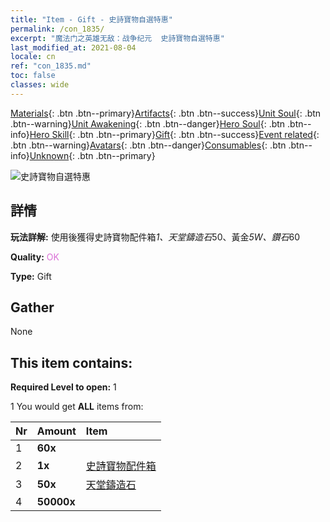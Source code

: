 ```yaml
---
title: "Item - Gift - 史詩寶物自選特惠"
permalink: /con_1835/
excerpt: "魔法门之英雄无敌：战争纪元  史詩寶物自選特惠"
last_modified_at: 2021-08-04
locale: cn
ref: "con_1835.md"
toc: false
classes: wide
---
```

 [Materials](/ItemsCN/){: .btn .btn--primary}[Artifacts](/ItemsCN/Artifacts/){: .btn .btn--success}[Unit Soul](/ItemsCN/UnitSoul/){: .btn .btn--warning}[Unit Awakening](/ItemsCN/UnitAwakening/){: .btn .btn--danger}[Hero Soul](/ItemsCN/HeroSoul/){: .btn .btn--info}[Hero Skill](/ItemsCN/HeroSkill/){: .btn .btn--primary}[Gift](/ItemsCN/Gift/){: .btn .btn--success}[Event related](/ItemsCN/Events/){: .btn .btn--warning}[Avatars](/ItemsCN/Avatars/){: .btn .btn--danger}[Consumables](/ItemsCN/Consumables/){: .btn .btn--info}[Unknown](/ItemsCN/Unknown/){: .btn .btn--primary}

 ![史詩寶物自選特惠](/images/t/i_907457.png)

## 詳情
 **玩法詳解:** 使用後獲得史詩寶物配件箱*1、天堂鑄造石*50、黃金*5W、鑽石*60

 **Quality:** <span style="color: #DA70D6">OK</span>

 **Type:** Gift

## Gather

  None

## This item contains:

 **Required Level to open:** 1

 1 You would get **ALL** items  from:

  | Nr | Amount |     Item    |
  |:---|:-------|:------------|
  | 1 |  **60x** | <i class="fas fa-gem"/> |  | 
  | 2 |  **1x** | [史詩寶物配件箱](/cn/Items/con_1836/) |  | 
  | 3 |  **50x** | [天堂鑄造石](/cn/Items/art_188/) |  | 
  | 4 |  **50000x** | <i class="fas fa-coins"/> |  | 
